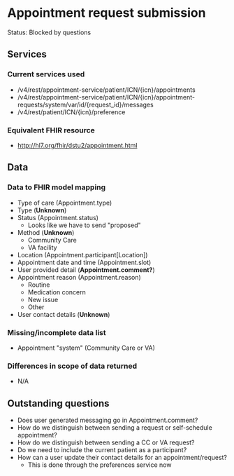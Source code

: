 # Appointment request submission

Status: Blocked by questions

## Services
### Current services used
- /v4/rest/appointment-service/patient/ICN/{icn}/appointments
- /v4/rest/appointment-service/patient/ICN/{icn}/appointment-requests/system/var/id/{request_id}/messages
- /v4/rest/patient/ICN/{icn}/preference

### Equivalent FHIR resource

- http://hl7.org/fhir/dstu2/appointment.html

## Data
### Data to FHIR model mapping
- Type of care (Appointment.type)
- Type (**Unknown**)
- Status (Appointment.status)
  - Looks like we have to send "proposed"
- Method (**Unknown**)
   - Community Care
   - VA facility
- Location (Appointment.participant[Location])
- Appointment date and time (Appointment.slot)
- User provided detail (**Appointment.comment?**)
- Appointment reason (Appointment.reason)
   - Routine
   - Medication concern
   - New issue
   - Other
- User contact details (**Unknown**)
### Missing/incomplete data list

- Appointment "system" (Community Care or VA)

### Differences in scope of data returned

- N/A

## Outstanding questions

- Does user generated messaging go in Appointment.comment?
- How do we distinguish between sending a request or self-schedule appointment?
- How do we distinguish between sending a CC or VA request?
- Do we need to include the current patient as a participant?
- How can a user update their contact details for an appointment/request?
  - This is done through the preferences service now
